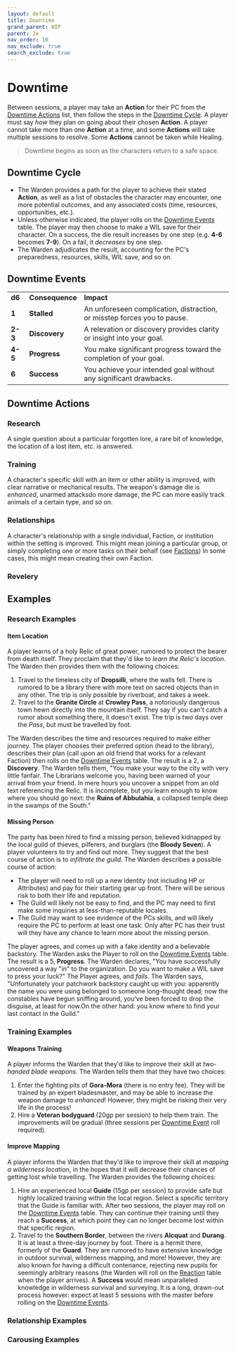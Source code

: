 ```yaml
---
layout: default
title: Downtime
grand_parent: WIP
parent: 2e
nav_order: 10
nav_exclude: true
search_exclude: true
---
```


# Downtime


Between sessions, a player may take an **Action** for their PC from the [Downtime Actions](#downtime-actions) list, then follow the steps in the [Downtime Cycle](#downtime-cycle). A player must say _how_ they plan on going about their chosen **Action**. A player cannot take more than one **Action** at a time, and some **Actions** will take multiple sessions to resolve. Some **Actions** cannot be taken while Healing. 

> Downtime begins as soon as the characters return to a safe space. 

## Downtime Cycle

- The Warden provides a path for the player to achieve their stated **Action**, as well as a list of obstacles the character may encounter, one more potential outcomes, and any associated costs (time, resources, opportunities, etc.). 
- Unless otherwise indicated, the player rolls on the [Downtime Events](#downtime-events) table. The player may then choose to make a WIL save for their character. On a success, the die result increases by one step (e.g. **4-6** becomes **7-9**). On a fail, it _decreases_ by one step. 
- The Warden adjudicates the result, accounting for the PC's preparedness, resources, skills, WIL save, and so on. 

## Downtime Events

|         |                 |                                                                          |
| ------- | --------------- | ------------------------------------------------------------------------ |
| **d6**  | **Consequence** | **Impact**                                                               |
| **1**   | **Stalled**     | An unforeseen complication, distraction, or misstep forces you to pause. |
| **2-3** | **Discovery**   | A relevation or discovery provides clarity or insight into your goal.    |
| **4-5** | **Progress**    | You make significant progress toward the completion of your goal.        |
| **6**   | **Success**     | You achieve your intended goal without any significant drawbacks.        |

## Downtime Actions

### Research

A single question about a particular forgotten lore, a rare bit of knowledge, the location of a lost item, etc. is answered.

### Training

A character's specific skill with an item or other ability is improved, with clear narrative or mechanical results. The weapon's damage die is _enhanced_, unarmed attacksdo more damage, the PC can more easily track animals of a certain type, and so on.

### Relationships

A character's relationship with a single individual, Faction, or institution within the setting is improved. This might mean joining a particular group, or simply completing one or more tasks on their behalf (see [Factions](/wip/2e/factions#goals)) In some cases, this might mean creating their own Faction. 

### Revelery




## Examples

### Research Examples

#### Item Location 

A player learns of a holy Relic of great power, rumored to protect the bearer from death itself. They proclaim that they'd like to _learn the Relic's location_. The Warden then provides them with the following choices:

1. Travel to the timeless city of **Dropsilli**, where the walls fell. There is rumored to be a library there with more text on sacred objects than in any other. The trip is only possible by riverboat, and takes a week.
2. Travel to the **Granite Circle** at **Crowley Pass**, a notoriously dangerous town hewn directly into the mountain itself. They say if you can't catch a rumor about something there, it doesn't exist. The trip is two days over the _Pass_, but must be travelled by foot.

The Warden describes the time and resources required to make either journey. The player chooses their preferred option (head to the library), describes their plan (call upon an old friend that works for a relevant Faction) then rolls on the [Downtime Events](#downtime-events) table. The result is a 2, a **Discovery**. The Warden tells them, "You make your way to the city with very little fanfair. The Librarians welcome you, having been warned of your arrival from your friend. In mere hours you uncover a snippet from an old text referencing the Relic. It is incomplete, but you learn enough to know where you should go next: the **Ruins of Abbulahia**, a collapsed temple deep in the swamps of the South."

#### Missing Person

The party has been hired to find a missing person, believed kidnapped by the local guild of thieves, pilferers, and burglars (the **Bloody Seven**). A player volunteers to try and find out more. They suggest that the best course of action is to _infiltrate the guild_. The Warden describes a possible course of action:

- The player will need to roll up a new identity (not including HP or Attributes) and pay for their starting gear up front. There will be serious risk to both their life and reputation. 
- The Guild will likely not be easy to find, and the PC may need to first make some inquiries at less-than-reputable locales.
- The Guild may want to see evidence of the PCs skills, and will likely require the PC to perform at least one task. Only after PC has their trust will they have any chance to learn more about the missing person. 

The player agrees, and comes up with a fake identity and a believable backstory. The Warden asks the Player to roll on the [Downtime Events](#downtime-events) table. The result is a 5, **Progress**. The Warden declares, "You have successfully uncovered a way "in" to the organization. Do you want to make a WIL save to press your luck?" The Player agrees, and _fails_. The Warden says, "Unfortunately your patchwork backstory caught up with you: apparently the name you were using belonged to someone long-thought dead; now the constables have begun sniffing around, you've been forced to drop the disguise, at least for now.On the other hand: you know where to find your last contact in the Guild." 

### Training Examples

#### Weapons Training

A player informs the Warden that they'd like to improve their skill at _two-handed blade weapons_. The Warden tells them that they have two choices:

1. Enter the fighting pits of **Gora-Mora** (there is no entry fee). They will be trained by an expert bladesmaster, and may be able to increase the weapon damage to _enhanced_! However, they might be risking their very life in the process! 
2. Hire a **Veteran bodyguard** (20gp per session) to help them train. The improvements will be gradual (three sessions per [Downtime Event](#downtime-events) roll required).

#### Improve Mapping

A player informs the Warden that they'd like to improve their skill at _mapping a wilderness location_, in the hopes that it will decrease their chances of getting lost while travelling. The Warden provides the following choices:

1. Hire an experienced local **Guide** (15gp per session) to provide safe but highly localized training within the local region. Select a specific territory that the Guide is familiar with. After two sessions, the player may roll on the [Downtime Events](#downtime-events) table. They can continue their training until they reach a **Success**, at which point they can no longer become lost within that specific region. 
2. Travel to the **Southern Border**, between the rivers **Alcquat** and **Durang**. It is at least a three-day journey by foot. There is a hermit there, formerly of the **Guard**. They are rumored to have extensive knowledge in outdoor survival, wilderness mapping, and more! However, they are also known for having a difficult contenance, rejecting new pupils for seemingly arbitrary reasons (the Warden will roll on the [Reaction](/wip/2e/core-rules#reactions) table when the player arrives). A **Success** would mean unparalleled knowledge in wilderness survival and surveying. It is a long, drawn-out process however: expect at least 5 sessions with the master before rolling on the [Downtime Events](#downtime-events).

### Relationship Examples





### Carousing Examples